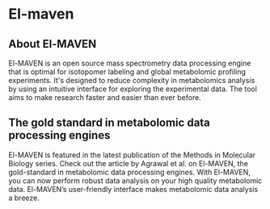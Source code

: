 # El-maven

## About El-MAVEN
El-MAVEN is an open source mass spectrometry data processing engine that is optimal for isotopomer labeling and global metabolomic profiling experiments. It's designed to reduce complexity in metabolomics analysis by using an intuitive interface for exploring the experimental data. The tool aims to make research faster and easier than ever before.

## The gold standard in metabolomic data processing engines
El-MAVEN is featured in the latest publication of the Methods in Molecular Biology series. Check out the article by Agrawal et al. on El-MAVEN, the gold-standard in metabolomic data processing engines. With El-MAVEN, you can now perform robust data analysis on your high quality metabolomic data. El-MAVEN’s user-friendly interface makes metabolomic data analysis a breeze.
